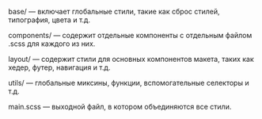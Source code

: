 base/ — включает глобальные стили, такие как сброс стилей, типография, цвета и т.д.

components/ — содержит отдельные компоненты с отдельным файлом .scss для каждого из них.

layout/ — содержит стили для основных компонентов макета, таких как хедер, футер, навигация и т.д.

<!--
pages/ — содержит стили, специфичные для отдельных страниц, если это необходимо.

themes/ — стили для разных тем. -->

utils/ — глобальные миксины, функции, вспомогательные селекторы и т.д.

<!-- vendors/ — стили, миксины и прочее от третьих сторон -->

main.scss — выходной файл, в котором объединяются все стили.
